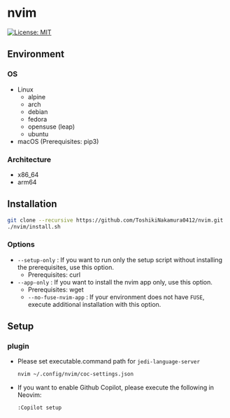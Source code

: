 # nvim

[![License: MIT](https://img.shields.io/badge/License-MIT-yellow.svg)](https://opensource.org/licenses/MIT)

## Environment
### OS
- Linux
  - alpine
  - arch
  - debian
  - fedora
  - opensuse (leap)
  - ubuntu
- macOS (Prerequisites: pip3)

### Architecture
- x86_64
- arm64

## Installation
```bash
git clone --recursive https://github.com/ToshikiNakamura0412/nvim.git
./nvim/install.sh
```
### Options
- `--setup-only` : If you want to run only the setup script without installing the prerequisites, use this option.
  - Prerequisites: curl
- `--app-only` : If you want to install the nvim app only, use this option.
  - Prerequisites: wget
  - `--no-fuse-nvim-app` : If your environment does not have `FUSE`, execute additional installation with this option.

## Setup
### plugin
- Please set executable.command path for `jedi-language-server`
  ```bash
  nvim ~/.config/nvim/coc-settings.json
  ```
- If you want to enable Github Copilot, please execute the following in Neovim:
  ```
  :Copilot setup
  ```
